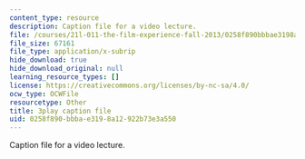 ```yaml
---
content_type: resource
description: Caption file for a video lecture.
file: /courses/21l-011-the-film-experience-fall-2013/0258f890bbbae3198a12922b73e3a550_r67dVaGtBGA.srt
file_size: 67161
file_type: application/x-subrip
hide_download: true
hide_download_original: null
learning_resource_types: []
license: https://creativecommons.org/licenses/by-nc-sa/4.0/
ocw_type: OCWFile
resourcetype: Other
title: 3play caption file
uid: 0258f890-bbba-e319-8a12-922b73e3a550
---
```

Caption file for a video lecture.